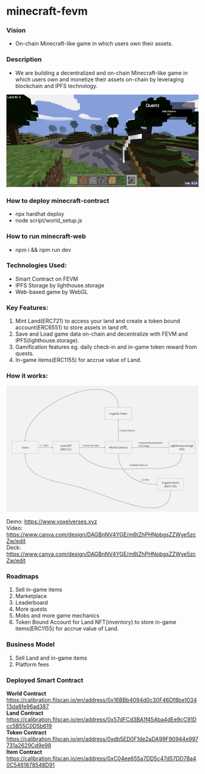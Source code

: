 # minecraft-fevm

### Vision

* On-chain Minecraft-like game in which users own their assets.

### Description

* We are building a decentralized and on-chain Minecraft-like game in which users own and monetize their assets on-chain by leveraging blockchain and IPFS technology.

![GUI](/gui.png "GUI")

### How to deploy minecraft-contract

* npx hardhat deploy
* node script/world_setup.js

### How to run minecraft-web

* npm i && npm run dev

### Technologies Used:

* Smart Contract on FEVM
* IPFS Storage by lighthouse.storage
* Web-based game by WebGL

### Key Features:

1. Mint Land(ERC721) to access your land and create a token bound account(ERC6551) to store assets in land nft.
2. Save and Load game data on-chain and decentralize with FEVM and IPFS(lighthouse.storage).
3. Gamification features eg. daily check-in and in-game token reward from quests.
4. In-game items(ERC1155) for accrue value of Land.

### How it works:
![How it works](/howitwork.png "How it works")

Demo:
https://www.voxelverses.xyz \
Video:
https://www.canva.com/design/DAGBnNV4YGE/m6tZhPHNpbgsZZWye5zcZw/edit \
Deck:
https://www.canva.com/design/DAGBnNV4YGE/m6tZhPHNpbgsZZWye5zcZw/edit

### Roadmaps
1. Sell in-game items
2. Marketplace
3. Leaderboard
4. More quests
5. Mobs and more game mechanics
6. Token Bound Account for Land NFT(inventory) to store in-game items(ERC1155) for accrue value of Land.

### Business Model
1. Sell Land and in-game items
2. Platform fees

### Deployed Smart Contract
<b>World Contract</b> https://calibration.filscan.io/en/address/0x16BBb4094d0c30F46Df8be103413da8fe96ad387 \
<b>Land Contract</b> https://calibration.filscan.io/en/address/0x57dFCd3BA1f45Aba4dEe9cC91Dcc5B55C0D5b619 \
<b>Token Contract</b> https://calibration.filscan.io/en/address/0xdb5ED0F1de2aDA99F90944e997731a2629Cd9e98 \
<b>Item Contract</b> https://calibration.filscan.io/en/address/0xC04ee655a7DD5c47d57DD78a40C5461878548D91